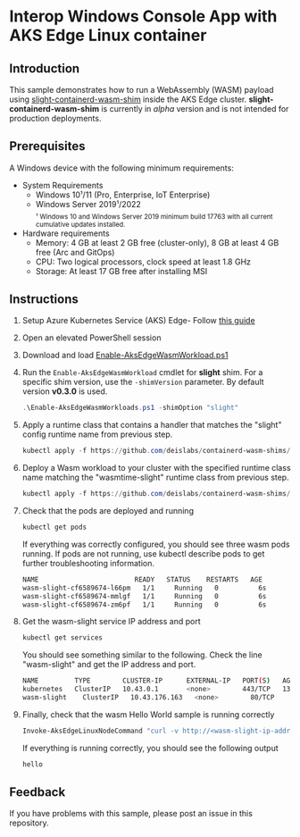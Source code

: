 # Interop Windows Console App with AKS Edge Linux container

## Introduction
This sample demonstrates how to run a WebAssembly (WASM) payload using [slight-containerd-wasm-shim](https://github.com/deislabs/containerd-wasm-shims) inside the AKS Edge cluster. **slight-containerd-wasm-shim** is currently in _alpha_ version and is not intended for production deployments. 

## Prerequisites
A Windows device with the following minimum requirements:
* System Requirements
   * Windows 10¹/11 (Pro, Enterprise, IoT Enterprise)
   * Windows Server 2019¹/2022  
   <sub>¹ Windows 10 and Windows Server 2019 minimum build 17763 with all current cumulative updates installed.</sub>
* Hardware requirements
  * Memory: 4 GB at least 2 GB free (cluster-only), 8 GB at least 4 GB free (Arc and GitOps)
  * CPU: Two logical processors, clock speed at least 1.8 GHz
  * Storage: At least 17 GB free after installing MSI

## Instructions
1. Setup Azure Kubernetes Service (AKS) Edge- Follow [this guide](https://aka.ms/aks-edge/quickstart) 
1. Open an elevated PowerShell session
1. Download and load [Enable-AksEdgeWasmWorkload.ps1](./Enable-AksEdgeWasmWorkloads.ps1)
1. Run the `Enable-AksEdgeWasmWorkload` cmdlet for **slight** shim. For a specific shim version, use the `-shimVersion` parameter. By default version **v0.3.0** is used.
    ```powershell
    .\Enable-AksEdgeWasmWorkloads.ps1 -shimOption "slight"
    ```
1. Apply a runtime class that contains a handler that matches the "slight" config runtime name from previous step.
    ```powershell
    kubectl apply -f https://github.com/deislabs/containerd-wasm-shims/releases/download/v0.3.0/slight_runtime.yaml
    ```
1. Deploy a Wasm workload to your cluster with the specified runtime class name matching the "wasmtime-slight" runtime class from previous step.
    ```powershell
    kubectl apply -f https://github.com/deislabs/containerd-wasm-shims/releases/download/v0.3.0/slight_workload.yaml
    ```
1. Check that the pods are deployed and running
    ```powershell
    kubectl get pods
    ```
    If everything was correctly configured, you should see three wasm pods running. If pods are not running, use kubectl describe pods <name-of-pod> to get further troubleshooting information.

    ```bash
    NAME                        READY   STATUS    RESTARTS   AGE
    wasm-slight-cf6589674-l66pm   1/1     Running   0          6s
    wasm-slight-cf6589674-mmlgf   1/1     Running   0          6s
    wasm-slight-cf6589674-zm6pf   1/1     Running   0          6s
    ```
1. Get the wasm-slight service IP address and port
    ```powershell
    kubectl get services
    ```
    You should see something similar to the following. Check the line "wasm-slight" and get the IP address and port.

    ```bash
    NAME         TYPE        CLUSTER-IP      EXTERNAL-IP   PORT(S)   AGE
    kubernetes   ClusterIP   10.43.0.1       <none>        443/TCP   13h
    wasm-slight    ClusterIP   10.43.176.163   <none>        80/TCP    12h
    ```
1. Finally, check that the wasm Hello World sample is running correctly
    ```powershell
    Invoke-AksEdgeLinuxNodeCommand "curl -v http://<wasm-slight-ip-address>:<wasm-slight-port>/hello"
    ```
    If everything is running correctly, you should see the following output
    ```bash
    hello
    ```

## Feedback
If you have problems with this sample, please post an issue in this repository.